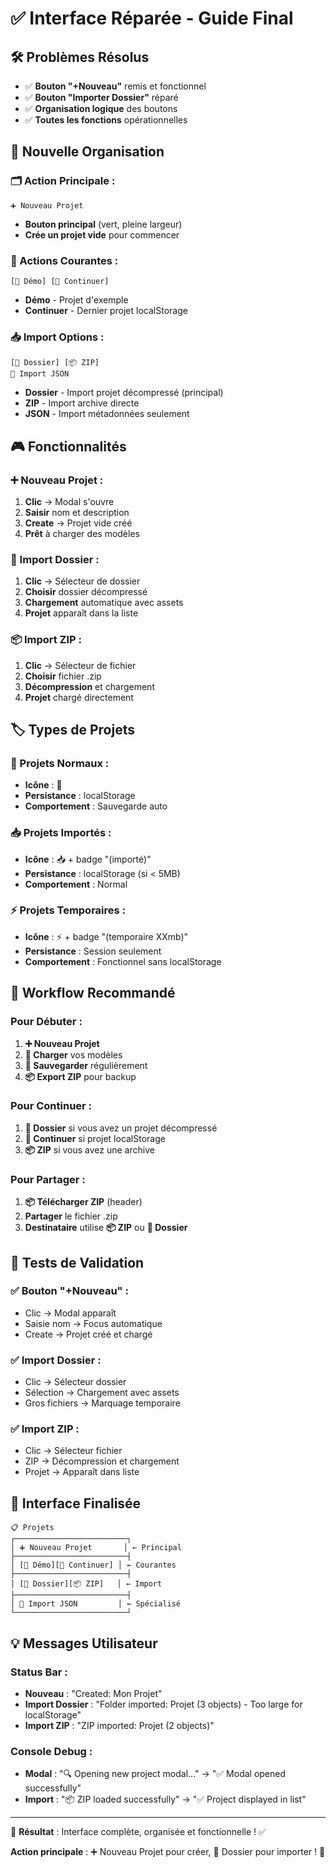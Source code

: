 # ✅ Interface Réparée - Guide Final

## 🛠️ **Problèmes Résolus**

- ✅ **Bouton "+Nouveau"** remis et fonctionnel
- ✅ **Bouton "Importer Dossier"** réparé
- ✅ **Organisation logique** des boutons
- ✅ **Toutes les fonctions** opérationnelles

## 🎯 **Nouvelle Organisation**

### **🗂️ Action Principale** :
```
➕ Nouveau Projet
```
- **Bouton principal** (vert, pleine largeur)
- **Crée un projet vide** pour commencer

### **🔄 Actions Courantes** :
```
[🎨 Démo] [📂 Continuer]
```
- **Démo** - Projet d'exemple
- **Continuer** - Dernier projet localStorage

### **📥 Import Options** :
```
[📁 Dossier] [📦 ZIP]
📄 Import JSON
```
- **Dossier** - Import projet décompressé (principal)
- **ZIP** - Import archive directe
- **JSON** - Import métadonnées seulement

## 🎮 **Fonctionnalités**

### **➕ Nouveau Projet** :
1. **Clic** → Modal s'ouvre
2. **Saisir** nom et description
3. **Create** → Projet vide créé
4. **Prêt** à charger des modèles

### **📁 Import Dossier** :
1. **Clic** → Sélecteur de dossier
2. **Choisir** dossier décompressé 
3. **Chargement** automatique avec assets
4. **Projet** apparaît dans la liste

### **📦 Import ZIP** :
1. **Clic** → Sélecteur de fichier
2. **Choisir** fichier .zip
3. **Décompression** et chargement
4. **Projet** chargé directement

## 🏷️ **Types de Projets**

### **📁 Projets Normaux** :
- **Icône** : 📁
- **Persistance** : localStorage
- **Comportement** : Sauvegarde auto

### **📥 Projets Importés** :
- **Icône** : 📥 + badge "(importé)"
- **Persistance** : localStorage (si < 5MB)
- **Comportement** : Normal

### **⚡ Projets Temporaires** :
- **Icône** : ⚡ + badge "(temporaire XXmb)"
- **Persistance** : Session seulement
- **Comportement** : Fonctionnel sans localStorage

## 🔄 **Workflow Recommandé**

### **Pour Débuter** :
1. **➕ Nouveau Projet** 
2. **📁 Charger** vos modèles
3. **💾 Sauvegarder** régulièrement
4. **📦 Export ZIP** pour backup

### **Pour Continuer** :
1. **📁 Dossier** si vous avez un projet décompressé
2. **📂 Continuer** si projet localStorage
3. **📦 ZIP** si vous avez une archive

### **Pour Partager** :
1. **📦 Télécharger ZIP** (header)
2. **Partager** le fichier .zip
3. **Destinataire** utilise **📦 ZIP** ou **📁 Dossier**

## 🧪 **Tests de Validation**

### **✅ Bouton "+Nouveau"** :
- Clic → Modal apparaît
- Saisie nom → Focus automatique
- Create → Projet créé et chargé

### **✅ Import Dossier** :
- Clic → Sélecteur dossier
- Sélection → Chargement avec assets
- Gros fichiers → Marquage temporaire

### **✅ Import ZIP** :
- Clic → Sélecteur fichier
- ZIP → Décompression et chargement
- Projet → Apparaît dans liste

## 🎯 **Interface Finalisée**

```
📋 Projets
┌─────────────────────────┐
│ ➕ Nouveau Projet       │ ← Principal
├─────────────────────────┤
│ [🎨 Démo][📂 Continuer] │ ← Courantes
├─────────────────────────┤
│ [📁 Dossier][📦 ZIP]   │ ← Import
├─────────────────────────┤
│ 📄 Import JSON         │ ← Spécialisé
└─────────────────────────┘
```

## 💡 **Messages Utilisateur**

### **Status Bar** :
- **Nouveau** : "Created: Mon Projet"
- **Import Dossier** : "Folder imported: Projet (3 objects) - Too large for localStorage"
- **Import ZIP** : "ZIP imported: Projet (2 objects)"

### **Console Debug** :
- **Modal** : "🔍 Opening new project modal..." → "✅ Modal opened successfully"
- **Import** : "📦 ZIP loaded successfully" → "✅ Project displayed in list"

---

🎉 **Résultat** : Interface complète, organisée et fonctionnelle ! ✅

**Action principale** : ➕ Nouveau Projet pour créer, 📁 Dossier pour importer ! 🚀 